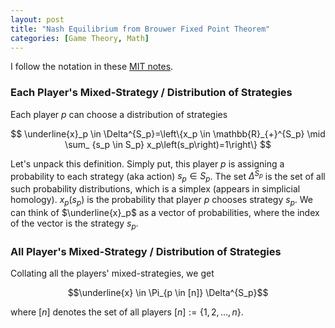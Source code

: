 ```yaml
---
layout: post
title: "Nash Equilibrium from Brouwer Fixed Point Theorem"
categories: [Game Theory, Math]
---
```

I follow the notation in these [MIT notes](https://people.csail.mit.edu/costis/6896sp10/lec5.pdf).

### Each Player's Mixed-Strategy / Distribution of Strategies
Each player $p$ can choose a distribution of strategies 

$$
\underline{x}_p \in \Delta^{S_p}=\left\{x_p \in \mathbb{R}_{+}^{S_p} \mid \sum_
{s_p \in S_p} x_p\left(s_p\right)=1\right\}
$$

Let's unpack this definition. Simply put, this player $p$ is assigning a probability to each strategy (aka action) $s_p \in S_p$. The set $\Delta^{S_p}$ is the set of all such probability distributions, which is a simplex (appears in simplicial homology). $x_p(s_p)$ is the probability that player $p$ chooses strategy $s_p$. We can think of $\underline{x}_p$ as a vector of probabilities, where the index of the vector is the strategy $s_p$.

### All Player's Mixed-Strategy / Distribution of Strategies
Collating all the players' mixed-strategies, we get

$$\underline{x} \in \Pi_{p \in [n]} \Delta^{S_p}$$

where $[n]$ denotes the set of all players $[n] := \{1, 2, \dots, n\}$.

